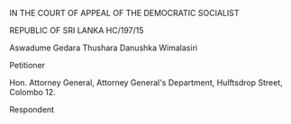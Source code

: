 IN THE COURT OF APPEAL OF THE DEMOCRATIC SOCIALIST

REPUBLIC OF SRI LANKA HC/197/15

Aswadume Gedara Thushara Danushka Wimalasiri

Petitioner

Hon. Attorney General, Attorney General's Department, Hulftsdrop Street, Colombo 12.

Respondent